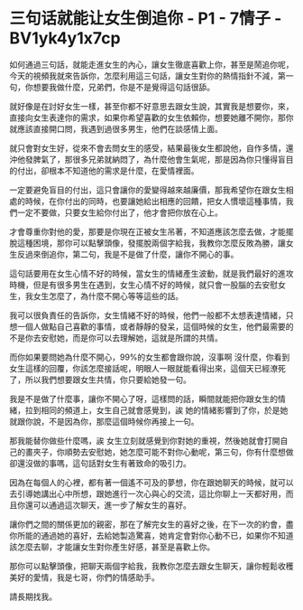 # 三句话就能让女生倒追你 - P1 - 7情子 - BV1yk4y1x7cp

如何通過三句話，就能走進女生的內心，讓女生徹底喜歡上你，甚至是鬧追你呢，今天的視頻我就來告訴你，怎麼利用這三句話，讓女生對你的熱情指針不減，第一句，你想要我做什麼，兄弟們，你是不是覺得這句話很舔。

就好像是在討好女生一樣，甚至你都不好意思去跟女生說，其實我是想要你，來，直接向女生表達你的需求，如果你希望喜歡的女生依賴你，想要她離不開你，那你就應該直接開口問，我遇到過很多男生，他們在談感情上面。

就只會對女生好，從來不會去問女生的感受，結果最後女生都說他，自作多情，還沖他發脾氣了，那很多兄弟就納悶了，為什麼他會生氣呢，那是因為你只懂得盲目的付出，卻根本不知道他的需求是什麼，在愛情裡面。

一定要避免盲目的付出，這只會讓你的愛變得越來越廉價，那我希望你在跟女生相處的時候，在你付出的同時，也要讓她給出相應的回饋，把女人慣壞這種事情，我們一定不要做，只要女生給你付出了，他才會把你放在心上。

才會尊重你對他的愛，那要是你現在正被女生吊著，不知道應該怎麼去做，才能擺脫這種困境，那你可以點擊頭像，發擺脫兩個字給我，我教你怎麼反敗為勝，讓女生反過來倒追你，第二句，我是不是做了什麼，讓你不開心的事。

這句話要用在女生心情不好的時候，當女生的情緒產生波動，就是我們最好的進攻時機，但是有很多男生在遇到，女生心情不好的時候，就只會一股腦的去安慰女生，我女生怎麼了，為什麼不開心等等這些的話。

我可以很負責任的告訴你，女生情緒不好的時候，他們一般都不太想表達情緒，只想一個人做點自己喜歡的事情，或者靜靜的發呆，這個時候的女生，他們最需要的不是你去安慰她，而是你可以去理解她，這就是所謂的共情。

而你如果要問她為什麼不開心，99%的女生都會跟你說，沒事啊 沒什麼，你看到女生這樣的回覆，你該怎麼接話呢，明眼人一眼就能看得出來，這個天已經潦死了，所以我們想要跟女生共情，你只要給她發一句。

我是不是做了什麼事，讓你不開心了呀，這樣問的話，瞬間就能把你跟女生的情緒，拉到相同的頻道上，女生自己就會感覺到，誒 她的情緒影響到了你，於是她就跟你說，不是因為你，那麼這個時候你再接上一句。

那我能替你做些什麼嗎，誒 女生立刻就感覺到你對她的重視，然後她就會打開自己的畫夾子，你順勢去安慰她，她怎麼可能不對你心動呢，第三句，你有什麼想做卻還沒做的事嗎，這句話對女生有著致命的吸引力。

因為在每個人的心裡，都有著一個遙不可及的夢想，你在跟她聊天的時候，就可以去引導她講出心中所想，跟她進行一次心與心的交流，這比你聊上一天都好用，而且你還可以通過這次聊天，進一步了解女生的喜好。

讓你們之間的關係更加的親密，那在了解完女生的喜好之後，在下一次的約會，盡你所能的通過她的喜好，去給她製造驚喜，她肯定會對你心動不已，如果你不知道該怎麼去聊，才能讓女生對你產生好感，甚至是喜歡上你。

那你可以點擊頭像，把聊天兩個字給我，我教你怎麼去跟女生聊天，讓你輕鬆收穫美好的愛情，我是七哥，你們的情感助手。

請長期找我。